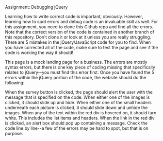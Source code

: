 Assignment: Debugging jQuery

Learning how to write correct code is important, obviously. However, learning how to spot errors and debug code is an invaluable skill as well. For this assignment, you need to clone this Github repo and find all the errors. Note that the correct version of the code is contained in another branch of this repository. Don't clone it or look at it unless you are really struggling. There are 5 mistakes in the jQuery/JavaScript code for you to find. When you have corrected all of the code, make sure to test the page and see if the code is working the way it should!

This page is a mock landing page for a business. The errors are mostly syntax errors, but there is one key piece of coding missing that specifically relates to jQuery--you must find this error first. Once you have found the 5 errors within the jQuery portion of the code, the website should do the following:

When the survey button is clicked, the page should alert the user with the message that is specified on the code.
When either one of the images is clicked, it should slide up and hide. When either one of the small headers underneath each picture is clicked, it should slide down and unhide the images.
When any of the text within the red div is hovered on, it should turn white. This includes the list items and headers.
When the link in the red div is clicked, an alert box should pop up containing a message.
Check the code line by line--a few of the errors may be hard to spot, but that is on purpose.
